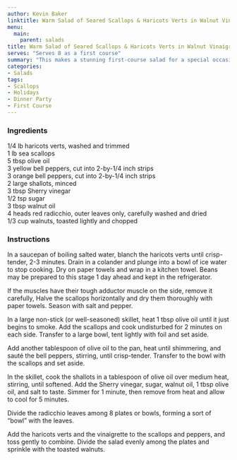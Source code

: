 ```yaml
---
author: Kevin Baker
linktitle: Warm Salad of Seared Scallops & Haricots Verts in Walnut Vinaigrette
menu:
  main:
    parent: salads
title: Warm Salad of Seared Scallops & Haricots Verts in Walnut Vinaigrette
serves: "Serves 8 as a first course"
summary: "This makes a stunning first-course salad for a special occasion (th bright colors make it especially well-suited for the winter holidays), but it’s also a delicious light dinner. "
categories:
- Salads
tags:
- Scallops
- Holidays
- Dinner Party
- First Course
---
```

### Ingredients

<div class="ingredient-list">

1/4 lb haricots verts, washed and trimmed  
1 lb sea scallops  
5 tbsp olive oil  
3 yellow bell peppers, cut into 2-by-1/4 inch strips  
3 orange bell peppers, cut into 2-by-1/4 inch strips  
2 large shallots, minced  
3 tbsp Sherry vinegar  
1/2 tsp sugar  
3 tbsp walnut oil  
4 heads red radicchio, outer leaves only, carefully washed and dried  
1/3 cup walnuts, toasted lightly and chopped  

</div>

### Instructions
In a saucepan of boiling salted water, blanch the haricots verts until crisp-tender, 2-3 minutes. Drain in a colander and plunge into a bowl of ice water to stop cooking. Dry on paper towels and wrap in a kitchen towel. Beans may be prepared to this stage 1 day ahead and kept in the refrigerator. 

If the muscles have their tough adductor muscle on the side, remove it carefully, Halve the scallops horizontally and dry them thoroughly with paper towels.  Season with salt and pepper.

In a large non-stick (or well-seasoned) skillet, heat 1 tbsp olive oil until it just begins to smoke. Add the scallops and cook undisturbed for 2 minutes on each side. Transfer to a large bowl, tent lightly with foil and set aside.

Add another tablespoon of olive oil to the pan, heat until shimmering, and sauté the bell peppers, stirring, until crisp-tender. Transfer to the bowl with the scallops and set aside.

In the skillet, cook the shallots in a tablespoon of olive oil over medium heat, stirring, until softened. Add the Sherry vinegar, sugar, walnut oil, 1 tbsp olive oil, and salt to taste. Simmer for 1 minute, then remove from heat and allow to cool for 5 minutes.

Divide the radicchio leaves among 8 plates or bowls, forming a sort of “bowl” with the leaves.

Add the haricots verts and the vinaigrette to the scallops and peppers, and toss gently to combine.  Divide the salad evenly among the plates and sprinkle with the toasted walnuts.